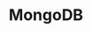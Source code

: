 ---
title: MongoDB
categories:
  - database
docs:
  - id: java
    url: https://www.testcontainers.org/modules/databases/mongodb/
    example: |
      ```java
      var mongoDBContainer = new MongoDBContainer(DockerImageName.parse("mongo:4.0.10"));
      mongoDBContainer.start();
      ```
  - id: dotnet
    url: https://dotnet.testcontainers.org/modules/
    example: |
      ```csharp
      var mongoDBContainer = new MongoDBBuilder().Build();

      await mongoDBContainer.StartAsync()
        .ConfigureAwait(false);
      ```
  - id: nodejs
    url: https://node.testcontainers.org/modules/mongodb/
    example: |
      ```javascript
      const mongodbContainer = await new MongoDBContainer().start();
      ```
description: |
  MongoDB is a source-available cross-platform document-oriented database program.
---